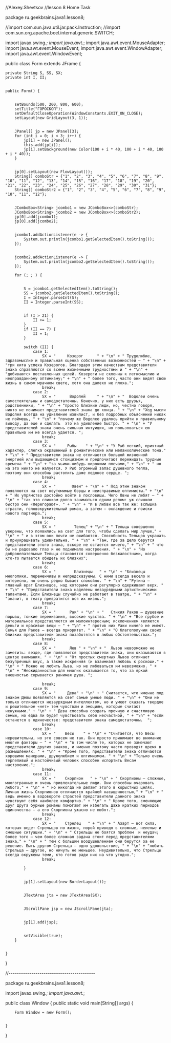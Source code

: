 //Alexey.Shevtsov
//lesson 8 Home Task


package ru.geekbrains.java1.lesson8;

//import com.sun.java.util.jar.pack.Instruction;
//import com.sun.org.apache.bcel.internal.generic.SWITCH;


import javax.swing.*;
import java.awt.*;
import java.awt.event.MouseAdapter;
import java.awt.event.MouseEvent;
import java.awt.event.WindowAdapter;
import java.awt.event.WindowEvent;

public class Form extends JFrame {


    private String S, SS, SX;
    private int I, II;


    public Form() {


        setBounds(500, 200, 800, 600);
        setTitle("ГОРОСКОП");
        setDefaultCloseOperation(WindowConstants.EXIT_ON_CLOSE);
        setLayout(new GridLayout(3, 1));


        JPanel[] jp = new JPanel[3];
        for (int i = 0; i < 3; i++) {
            jp[i] = new JPanel();
            this.add(jp[i]);
            jp[i].setBackground(new Color(100 + i * 40, 100 + i * 40, 100 + i * 40));
        }


        jp[0].setLayout(new FlowLayout());
        String[] comboStr = {"1", "2", "3", "4", "5", "6", "7", "8", "9", "10", "11", "12", "13", "14", "15", "16", "17", "18", "19", "20", "21", "22", "23", "24", "25", "26", "27", "28", "29", "30", "31"};
        String[] comboStr2 = {"1", "2", "3", "4", "5", "6", "7", "8", "9", "10", "11", "12"};


        JComboBox<String> jcombo1 = new JComboBox<>(comboStr);
        JComboBox<String> jcombo2 = new JComboBox<>(comboStr2);
        jp[0].add(jcombo1);
        jp[0].add(jcombo2);


        jcombo1.addActionListener(e -> {
            System.out.println(jcombo1.getSelectedItem().toString());
        });


        jcombo2.addActionListener(e -> {
            System.out.println(jcombo2.getSelectedItem().toString());
        });

        for (; ; ) {


            S = jcombo1.getSelectedItem().toString();
            SS = jcombo2.getSelectedItem().toString();
            I = Integer.parseInt(S);
            II = Integer.parseInt(SS);


            if (I > 21) {
                II += 1;
            }
            if (II == 7) {
                II = 1;
            }

            switch (II) {
                case 1:
                    SX = "     Козерог      " + "\n" + " Трудолюбие, здравомыслие и правильная оценка собственных возможностей – " + "\n" + "три кита успеха Козерогов. Благодаря этим качествам представители знака справляются со всеми жизненными трудностями и " + "\n" + "добиваются поставленных целей. Козероги не склонны к легкомыслию и неоправданному оптимизму;" + "\n" + " более того, часто они видят свою жизнь в самом мрачном свете, хотя она далеко не плоха.";
                    break;
                case 2:
                    SX = "      Водолей     " + "\n" + "  Водолеи очень самостоятельны и самодостаточны. Конечно, у них есть друзья, родственники, " + "\n" + "просто близкие люди, но, честно говоря, никто не понимает представителей знака до конца. " + "\n" + "Ход мысли Водолея всегда на удивление извилист, и без подробных объяснений никак не поймешь, " + "\n" + "почему же Водолею удалось прийти к правильному выводу, да еще и сделать  это на удивление быстро. " + "\n" + "У представителей знака очень сильная интуиция, но пользоваться ею правильно им не всегда удается. ";
                    break;
                case 3:
                    SX = "     Рыбы    " + "\n" + "У Рыб легкий, приятный характер, слегка окрашенный в романтические или меланхолические тона." + "\n" + " Представители знака не отличаются большой жизненной энергией или выдающимся стоицизмом и предпочитают пережидать трудные времена " + "\n" + "за чьими-нибудь широкими плечами," + "\n" + " но на это никто не жалуется. У Рыб огромный запас душевного тепла, поэтому они способны растопить даже ледяное сердце. ";
                    break;
                case 4:
                    SX = "       Овен" + "\n" + " Под этим знаком появляются на свет неутомимые борцы и неисправимые оптимисты." + "\n" + " Их упрямство достойно войти в пословицы. Чего Овны не любят – " + "\n" + "так это слишком долго заниматься одним делом: уж слишком быстро они «перегорают». " + "\n" + "И в любви все так же: вспышка страсти, головокружительный роман, а затем – охлаждение и поиски нового партнера.";
                    break;
                case 5:
                    SX = "        Телец" + "\n" + " Тельцы совершенно уверены, что появились на свет для того, чтобы сделать мир лучше," + "\n" + " и в этом они почти не ошибаются. Способность Тельцов украшать и приукрашивать удивительна. " + "\n" + "Там, где за дело берутся представители этого знака, вскоре не остается ничего," + "\n" + " что бы не радовало глаз и не поднимало настроения. " + "\n" + "Но доброжелательные Тельцы становятся совершенно безжалостными, когда кто-то пытается обидеть их близких";
                    break;
                case 6:
                    SX = "        Близнецы   " + "\n" + "Близнецы многолики, переменчивы и непредсказуемы. С ними всегда весело и интересно, но очень редко бывает спокойно. " + "\n" + "Рутина – главный враг Близнецов, над которыми они регулярно одерживают верх. " + "\n" + "Представители знака наделены незаурядными артистическими талантами. Если Близнецы случайно не работают в театре, " + "\n" + "значит, в театр превратится вся их жизнь.";
                    break;
                case 7:
                    SX = "      Рак" + "\n" + "   Стихия Раков – душевные порывы, тонкие переживания, высокие чувства. " + "\n" + "Все грубое и материальное представляется им малоинтересным; исключением являются деньги и красивые вещи – " + "\n" + " против них Раки ничего не имеют. Семья для Раков – всегда приоритет. " + "\n" + "О благополучии своих близких представители знака позаботятся в любых обстоятельствах.";
                    break;
                case 8:
                    SX = "      Лев " + "\n" + "  Львов невозможно не заметить: везде, где появляются представители знака, они оказываются в центре внимания. " + "\n" + "От простых смертных Львов отличает безупречный вкус, а также искренняя (и взаимная) любовь к роскоши." + "\n" + " Можно не любить Льва, но не любоваться им невозможно. " + "\n" + "Неожиданностью для многих оказывается то, что за яркой внешностью скрывается ранимая душа. ";

                    break;
                case 9:
                    SX = "     Дева" + "\n" + " Считается, что именно под знаком Девы появляются на свет самые умные люди. " + "\n" + "Они не только отличаются незаурядным интеллектом, но и умеют сказать твердое и решительное «нет» тем чувствам и эмоциям, которые считают ненужными." + "\n" + " Дева способна создать прочную и счастливую семью, но едва ли будет чувствовать себя несчастной, " + "\n" + "если останется в одиночестве: представители знака самодостаточны.  ";
                    break;
                case 10:
                    SX = "    Весы    " + "\n" + "Считается, что Весы нерешительны, но это совсем не так. Они просто принимают во внимание многие факторы – " + "\n" + "в том числе те, которых не замечают представители других знаков, и именно поэтому часто проводят время в размышлениях. " + "\n" + "Кроме того, представители знака отличаются хорошими манерами, дружелюбием и оптимизмом. " + "\n" + "Только очень терпеливый и настойчивый человек способен испортить Весам настроение.";
                    break;
                case 11:
                    SX = "    Скорпион   " + "\n" + " Скорпионы – сложные, многогранные и очень привлекательные люди. Они способны очаровать любого," + "\n" + " но никогда не делают этого в корыстных целях. Личная жизнь Скорпионов отличается крайней насыщенностью," + "\n" + " ведь именно в водовороте страстей представители данного знака чувствуют себя наиболее комфортно." + "\n" + " Кроме того, сменяющие друг друга бурные романы помогают им избегать даже кратких периодов одиночества – а его Скорпионы ужасно не любят.";
                    break;
                case 12:
                    SX = "    Стрелец   " + "\n" + " Азарт – вот сила, которая ведет Стрельцов по жизни, порой приводя в сложные, нелепые и смешные ситуации." + "\n" + " Стрельцы не боятся проблем  и неудач; более того – чем более сложная задача стоит перед представителями знака," + "\n" + " тем с большим воодушевлением они берутся за ее решение. Быть другом Стрельца – одно удовольствие, " + "\n" + "любить Стрельца – другое, но ничуть не меньшее. Неудивительно, что Стрельцы всегда окружены теми, кто готов ради них на что угодно.";
                    break;

            }


            jp[1].setLayout(new BorderLayout());


            JTextArea jta = new JTextArea(SX);


            JScrollPane jsp = new JScrollPane(jta);


            jp[1].add(jsp);


            setVisible(true);
        }


    }
}

//------------------------------------------

package ru.geekbrains.java1.lesson8;

import javax.swing.*;
import java.awt.*;

public class Window {
    public static void main(String[] args) {


        Form Window = new Form();


    }

}


